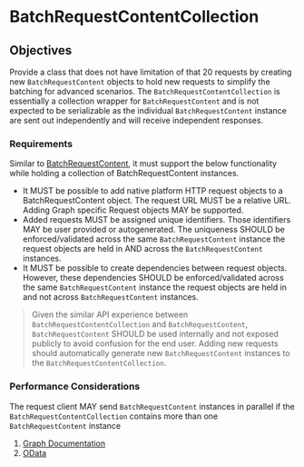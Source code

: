 # BatchRequestContentCollection

## Objectives

Provide a class that does not have limitation of that 20 requests by creating new `BatchRequestContent` objects to hold new requests to simplify the batching for advanced scenarios. 
The `BatchRequestContentCollection` is essentially a collection wrapper for `BatchRequestContent` and is not expected to be serializable as the individual `BatchRequestContent` instance are sent out independently and will receive independent responses.

### Requirements

Similar to [BatchRequestContent](BatchRequestContent.md), it must support the below functionality while holding a collection of BatchRequestContent instances.

- It MUST be possible to add native platform HTTP request objects to a BatchRequestContent object. The request URL MUST be a relative URL. Adding Graph specific Request objects MAY be supported.
- Added requests MUST be assigned unique identifiers. Those identifiers MAY be user provided or autogenerated. The uniqueness SHOULD be enforced/validated across the same `BatchRequestContent` instance the request objects are held in AND across the `BatchRequestContent` instances.
- It MUST be possible to create dependencies between request objects. However, these dependencies SHOULD be enforced/validated across the same `BatchRequestContent` instance the request objects are held in and not across `BatchRequestContent` instances.

> Given the similar API experience between `BatchRequestContentCollection` and `BatchRequestContent`, `BatchRequestContent` SHOULD be used internally and not exposed publicly to avoid confusion for the end user. Adding new requests should automatically generate new `BatchRequestContent` instances to the `BatchRequestContentCollection`.

### Performance Considerations

The request client MAY send `BatchRequestContent` instances in parallel if the `BatchRequestContentCollection` contains more than one `BatchRequestContent` instance

1. [Graph Documentation]( https://developer.microsoft.com/en-us/graph/docs/concepts/json_batching)
1. [OData](https://www.oasis-open.org/committees/download.php/60365/odata-json-format-v4.01-wd02-2017-03-24.docx)
